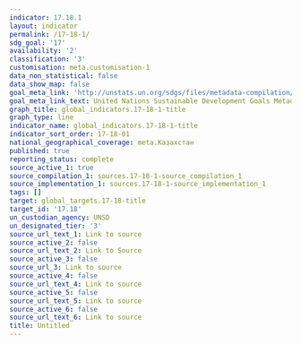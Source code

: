 ```yaml
---
indicator: 17.18.1
layout: indicator
permalink: /17-18-1/
sdg_goal: '17'
availability: '2'
classification: '3'
customisation: meta.customisation-1
data_non_statistical: false
data_show_map: false
goal_meta_link: 'http://unstats.un.org/sdgs/files/metadata-compilation/Metadata-Goal-17.pdf'
goal_meta_link_text: United Nations Sustainable Development Goals Metadata (pdf 468kB)
graph_title: global_indicators.17-18-1-title
graph_type: line
indicator_name: global_indicators.17-18-1-title
indicator_sort_order: 17-18-01
national_geographical_coverage: meta.Казахстан
published: true
reporting_status: complete
source_active_1: true
source_compilation_1: sources.17-18-1-source_compilation_1
source_implementation_1: sources.17-18-1-source_implementation_1
tags: []
target: global_targets.17-18-title
target_id: '17.18'
un_custodian_agency: UNSD
un_designated_tier: '3'
source_url_text_1: Link to source
source_active_2: false
source_url_text_2: Link to Source
source_active_3: false
source_url_3: Link to source
source_active_4: false
source_url_text_4: Link to source
source_active_5: false
source_url_text_5: Link to source
source_active_6: false
source_url_text_6: Link to source
title: Untitled
---
```

